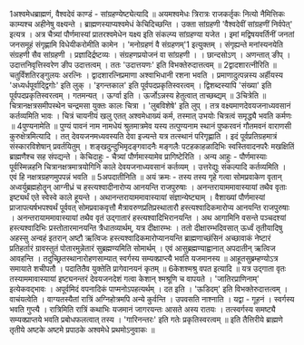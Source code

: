 

  
1अश्वमेधब्राह्मणं, वैश्वदेवं काण्डं - सांग्रहण्येष्ट्येत्यादि ॥ अयमश्वमेधः त्रिरात्रः राजकर्तृकः नित्यो नैमित्तिकः काम्यश्च अहीनेषु वक्ष्यन्ते । ब्राह्मणस्याप्यश्वमेधं केचिदिच्छन्ति । उक्ता सांग्रहणी 'वैश्वदेवीं सांग्रहणीं निर्वपेत्' इत्यत्र । अत्र चैत्र्यां पौर्णमास्यां प्रातरश्वमेधेन यक्ष्य इति संकल्प्य सांग्रहण्या यजेत । इमां मद्विषयवर्तिनीं जनतां जनसमूहं संगृह्णामि विधेयीकरोमीति कामेन । 'मनोग्रहणं वै संग्रहणम्'1 इत्युक्तम् । संगृह्यन्ते मनांस्यनयेति संग्रहणी सैव सांग्रहणी । प्रज्ञादिर्द्रष्टव्यः । संग्रहणप्रयोजनं वा सांग्रहणी । । छान्दसोऽण् । अणन्तात् ङीप् । उदात्तनिवृत्तिस्वरेण ङीप उदात्तत्वम् । ततः 'उदात्तयणः' इति विभक्तेरुदात्तत्वम् ॥
2द्वादशारत्नीरिति ॥ चतुर्विंशतिरङ्गुलयः अरत्निः । द्वादशारत्निप्रमाणा अश्वाभिधानी रशना भवति । प्रमाणादुत्पन्नस्य अर्हीयस्य 'अध्यर्धपूर्वाद्द्विगोः' इति लुक् । 'इगन्तकाल' इति पूर्वपदप्रकृतिस्वरत्वम् । द्विशब्दस्यापि 'संख्या' इति पूर्वपदप्रकृतिस्वरत्वम् । गतमन्यत् । ऊर्ग्वा इति । ऊर्जोऽन्नस्य हेतुत्वात् ताच्छब्द्यम् ॥
3चित्रेति ॥ चित्रानक्षत्रसमीपस्थेन चन्द्रमसा युक्तः कालः चित्रा । 'लुबविशेषे' इति लुप् । तत्र वक्ष्यमाणदेवयजनाध्यवसानं कर्तव्यमिति भावः । चित्रं चायनीयं खलु एतत् अश्वमेधाख्यं कर्म, तस्मात् उभयोः चित्रत्वं समृद्ध्यै भवति कर्मणः ॥
4पुण्यनामेति ॥ पुण्यं पावनं नाम नामधेयं श्रुतमात्रमेव यस्य तत्पुण्यनाम स्थानं पुष्करवनं गौतमवनं वाराणसी कुरुक्षेत्रमित्यादि । तत् देवयजनमध्यवस्यति देवा इज्यन्ते यत्र तत्स्थानं परिगृह्णाति । इदं पूर्वप्रतिग्रहमात्रं संस्कारविशेषान् प्रवर्तयितुम् । शङ्खदुन्दुभिमृदङ्गवादनैः मङ्गलैः पटहकाहळादिभिः स्वस्तिवादनपरैः मखक्षितिं ब्राह्मणैश्च सह संपद्यन्ते । केचिदाहुः - चैत्र्यां पौर्णमास्यामेव प्रागिष्टेरिति । अन्य आहुः - पौर्णमास्याः पूर्वस्मिन्नहनि चित्रानक्षत्रमात्रयोगिनि काले देवयजनाध्यवसानं कर्तव्यम् । उत्तरेद्युः संकल्पादि कर्तव्यमिति । एवं हि नक्षत्रग्रहणमुपपन्नं भवति ॥
5अपदातीनिति ॥ अयं क्रमः - तस्य तस्य गृहे गत्वा सोमप्रवाकेण वृतान् अध्वर्युब्रह्महोतॄन् आग्नीध्रं च हस्त्यश्वादीनारोप्य आनयन्ति राजपुरुषाः । अनन्तरायाममावास्यायां तथैव वृताः इष्ट्यर्थं एते स्वेस्वे काले हूयन्ते । अथानन्तरायाममावास्यायां संज्ञान्येष्ट्याम् । वैशाख्यां पौर्णमास्यां प्राजापत्यर्षभपश्वर्थं पूर्ववत् सोमप्रवाकवृत्तौ मैत्रावरुणप्रतिप्रस्थातारौ हस्त्यश्वादिकमारोप्य आनयन्ति राजपुरुषाः । अनन्तरायाममावास्यायां तथैव वृतं उद्गातारं हस्त्यश्वादिभिरानयन्ति । अथ आगामिनि वसन्ते पञ्चदश्यां हस्त्यश्वादिभिः प्रस्तोतारमानयन्ति त्रैधातव्यार्थम्, यत्र दीक्षारम्भः । ततो दीक्षारम्भदिवसात् ऊर्ध्वं तृतीयादिषु अहस्सु अन्वहं इतरान् अष्टौ ऋत्विजः हस्त्यश्वादिकमारोप्यानयन्ति ब्राह्मणाच्छंसिनं अच्छावाकं नेष्टारं प्रतिहर्तारं ग्रावस्तुतं पोतारमुन्नेतारं सुब्रह्मण्यमिति सोमार्थम् । एवं आसुब्रह्मण्याह्वानात् अपदातीन् ऋत्विज आवहन्ति । तदुच्छ्रितस्थानारोहणसाम्यात् स्वर्गस्य सम्यक्प्राप्त्यै भवति यजमानस्य ॥
आहूतसुब्रम्हण्योऽत्र समायाते शचीपतौ ।
पदातितैव युक्तेति प्रागेवानयनं कृतम् ॥
6केशश्मश्रु वपत इत्यादि ॥ यत्र उद्गाता वृतः तस्याममावास्यायां इष्ट्यनन्तरं देवयजनदेशं गत्वा केशान् श्मश्रूणि च वापयते । 'जातिरप्राणिनाम्' इत्येकवद्भावः । अपूर्वमिदं वपनादिकं पाप्मनोऽपहत्यर्थम् । दत इति । 'ऊडिदम्' इति विभक्तेरुदात्तत्वम् । वाचंयत्वेति । वाग्यतस्यैतां रात्रिं अग्निहोत्रमपि अन्ये कुर्वन्ति । उपवसति नाश्नाति । यद्वा - गूहनं । स्वर्गस्य भवति गुप्त्यै । रात्रिमिति रात्रिं कथाभिः यजमानं जागरयन्तः आसते अस्य रातयः । तत्स्वर्गस्य समष्ट्यै सम्यक्प्राप्तये भवति प्रबोधफलत्वात् तस्य । 'गारिनन्तरः' इति गतेः प्रकृतिस्वरत्वम् ॥
इति तैत्तिरीये ब्राह्मणे तृतीये अष्टके अष्टमे प्रपाठके अश्वमेधे प्रथमोऽनुवाकः ॥  
